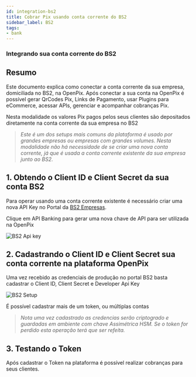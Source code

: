 ```yaml
---
id: integration-bs2
title: Cobrar Pix usando conta corrente do BS2
sidebar_label: BS2
tags:
- bank
---
```


### Integrando sua conta corrente do BS2

## Resumo

Este documento explica como conectar a conta corrente da sua empresa, domiciliada no BS2, na OpenPix. Após conectar a sua conta na OpenPix é possível gerar QrCodes Pix, Links de Pagamento, usar Plugins para eCommerce, acessar APIs, gerenciar e acompanhar cobranças Pix.

Nesta modalidade os valores Pix pagos pelos seus clientes são depositados diretamente na conta corrente da sua empresa no BS2

> *Este é um dos setups mais comuns da plataforma é usado por grandes empresas ou empresas com grandes volumes.* 
*Nesta modalidade não há necessidade de se criar uma nova conta corrente, já que é usada a conta corrente existente da sua empresa junto ao BS2.*

## 1. Obtendo o Client ID e Client Secret da sua conta BS2

Para operar usando uma conta corrente existente é necessário criar uma nova API Key no Portal da [BS2 Empresas](https://app.empresas.bs2.com/bs2/). 

Clique em API Banking para gerar uma nova chave de API para ser utilizada na OpenPix

![BS2 Api key ](/img/integrations/bs2-key-api.png)

## 2. Cadastrando o Client ID e Client Secret sua conta corrente na plataforma OpenPix

Uma vez recebido as credenciais de produção no portal BS2 basta cadastrar o Client ID, Client Secret e Developer Api Key 

![BS2 Setup](/img/integrations/bs2-setup.png)

É possível cadastrar mais de um token, ou múltiplas contas 

> *Nota uma vez cadastrado as credencias serão criptogrado e guardadas em ambiente com chave Assimétrica HSM. Se o token for perdido esta operação terá que ser refeita.* 


## 3. Testando o Token

Após cadastrar o Token na plataforma é possível realizar cobranças para seus clientes. 

